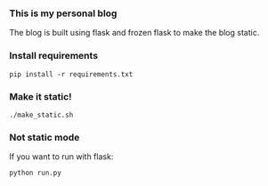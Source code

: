 ### This is my personal blog 

The blog is built using flask and frozen flask to make the blog static.


### Install requirements

	pip install -r requirements.txt

### Make it static!

	./make_static.sh


### Not static mode

If you want to run with flask:

	python run.py

